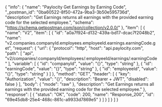 {
  "info": {
    "name": "Paylocity Get Earnings by Earning Code",
    "_postman_id": "0ba60522-8f50-472a-9ba3-3b50e595736d",
    "description": "Get Earnings returns all earnings with the provided earning code for the selected employee.",
    "schema": "https://schema.getpostman.com/json/collection/v2.0.0/"
  },
  "item": [
    {
      "name": "V2",
      "item": [
        {
          "id": "a0a7f924-d132-439a-bd17-dcac7f2048b2",
          "name": "v2.companies.companyId.employees.employeeId.earnings.earningCode.get",
          "request": {
            "url": {
              "protocol": "http",
              "host": "api.paylocity.com",
              "path": [
                "api",
                "v2/companies/:companyId/employees/:employeeId/earnings/:earningCode"
              ],
              "variable": [
                {
                  "id": "companyId",
                  "value": "{}",
                  "type": "string"
                },
                {
                  "id": "earningCode",
                  "value": "{}",
                  "type": "string"
                },
                {
                  "id": "employeeId",
                  "value": "{}",
                  "type": "string"
                }
              ]
            },
            "method": "GET",
            "header": [
              {
                "key": "Authorization",
                "value": "{}",
                "description": "Bearer + JWT",
                "disabled": false
              }
            ],
            "body": {
              "mode": "raw"
            },
            "description": "Get Earnings returns all earnings with the provided earning code for the selected employee."
          },
          "response": [
            {
              "status": "OK",
              "code": 200,
              "name": "Response_200",
              "id": "69e45db8-25e4-468c-861c-a9933d7869e5"
            }
          ]
        }
      ]
    }
  ]
}